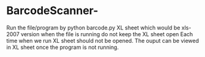 # BarcodeScanner-
Run the file/program by python 
barcode.py 
XL sheet which would be xls-2007 version 
when the file is running do not keep the XL sheet open 
Each time when we run XL sheet should not be opened.
The ouput can be viewed in XL sheet once the program is not running. 

